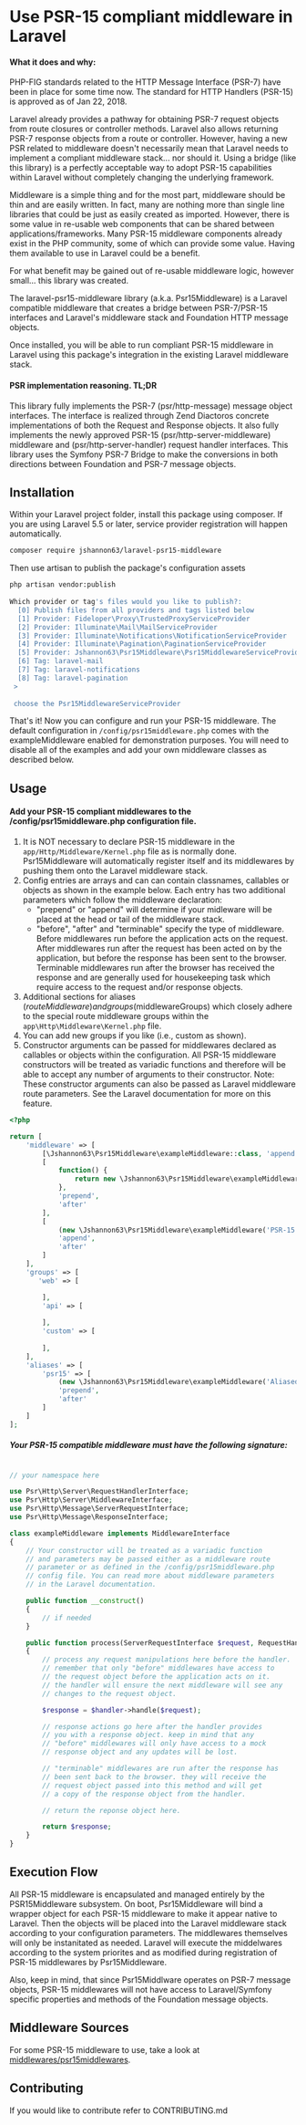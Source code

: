 # Use PSR-15 compliant middleware in Laravel

#### What it does and why:
PHP-FIG standards related to the HTTP Message Interface (PSR-7) have been in place for some time now. The standard for HTTP Handlers (PSR-15) is approved as of Jan 22, 2018.

Laravel already provides a pathway for obtaining PSR-7 request objects from route closures or controller methods. Laravel also allows returning PSR-7 response objects from a route or controller. However, having a new PSR related to middleware doesn't necessarily mean that Laravel needs to implement a compliant middleware stack... nor should it. Using a bridge (like this library) is a perfectly acceptable way to adopt PSR-15 capabilities within Laravel without completely changing the underlying framework. 

Middleware is a simple thing and for the most part, middleware should be thin and are easily written. In fact, many are nothing more than single line libraries that could be just as easily created as imported. However, there is some value in re-usable web components that can be shared between applications/frameworks. Many PSR-15 middleware components already exist in the PHP community, some of which can provide some value. Having them available to use in Laravel could be a benefit.

For what benefit may be gained out of re-usable middleware logic, however small... this library was created. 
  
The laravel-psr15-middleware library (a.k.a. Psr15Middleware) is a Laravel compatible middleware that creates a bridge between PSR-7/PSR-15 interfaces and Laravel's middleware stack and Foundation HTTP message objects.
  
Once installed, you will be able to run compliant PSR-15 middleware in Laravel using this package's integration in the existing Laravel middleware stack.
  
#### PSR implementation reasoning. TL;DR
This library fully implements the PSR-7 (psr/http-message) message object interfaces. The interface is realized through Zend Diactoros concrete implementations of both the Request and Response objects. It also fully implements the newly approved PSR-15 (psr/http-server-middleware) middleware and (psr/http-server-handler) request handler interfaces. This library uses the Symfony PSR-7 Bridge to make the conversions in both directions between Foundation and PSR-7 message objects.
  
## Installation
Within your Laravel project folder, install this package using composer. If you are using Laravel 5.5 or later, service provider registration will happen automatically.
```bash
composer require jshannon63/laravel-psr15-middleware  
```
Then use artisan to publish the package's configuration assets
```bash
php artisan vendor:publish
  
Which provider or tag's files would you like to publish?:
  [0] Publish files from all providers and tags listed below
  [1] Provider: Fideloper\Proxy\TrustedProxyServiceProvider
  [2] Provider: Illuminate\Mail\MailServiceProvider
  [3] Provider: Illuminate\Notifications\NotificationServiceProvider
  [4] Provider: Illuminate\Pagination\PaginationServiceProvider
  [5] Provider: Jshannon63\Psr15Middleware\Psr15MiddlewareServiceProvider
  [6] Tag: laravel-mail
  [7] Tag: laravel-notifications
  [8] Tag: laravel-pagination
 >
 
 choose the Psr15MiddlewareServiceProvider
```
That's it! Now you can configure and run your PSR-15 middleware. The default configuration in `/config/psr15middleware.php` comes with the exampleMiddleware enabled for demonstration purposes. You will need to disable all of the examples and add your own middleware classes as described below.
## Usage

#### Add your PSR-15 compliant middlewares to the /config/psr15middleware.php configuration file.
1. It is NOT necessary to declare PSR-15 middleware in the `app/Http/Middleware/Kernel.php` file as is normally done. Psr15Middleware will automatically register itself and its middlewares by pushing them onto the Laravel middleware stack.
2. Config entries are arrays and can can contain classnames, callables or objects as shown in the example below. Each entry has two additional parameters which follow the middleware declaration:
    * "prepend" or "append" will determine if your midleware will be placed at
    the head or tail of the middleware stack.
    * "before", "after" and "terminable" specify the type of middleware. Before middlewares run before the application acts on the request. After middlewares run after the request has been acted on by the application, but before the response has been sent to the browser. Terminable middlewares run after the browser has received the response and are generally used for housekeeping task which require access to the request and/or response objects. 
3. Additional sections for aliases ($routeMiddleware) and groups ($middlewareGroups) which closely adhere to the special route middleware groups within the `app\Http\Middleware\Kernel.php` file.
4. You can add new groups if you like (i.e., custom as shown).
5. Constructor arguments can be passed for middlewares declared as callables or objects within the configuration. All PSR-15 middleware constructors will be treated as variadic functions and therefore will be able to accept any number of arguments to their constructor. Note: These constructor arguments can also be passed as Laravel middleware route parameters. See the Laravel documentation for more on this feature.


```php
<?php

return [
    'middleware' => [
        [\Jshannon63\Psr15Middleware\exampleMiddleware::class, 'append', 'before'],
        [
            function() {
                return new \Jshannon63\Psr15Middleware\exampleMiddleware('Lovin', 'Laravel');
            },
            'prepend',
            'after'
        ],
        [
            (new \Jshannon63\Psr15Middleware\exampleMiddleware('PSR-15','Rocks')),
            'append',
            'after'
        ]
    ],
    'groups' => [
       'web' => [

        ],
        'api' => [
  
        ],
        'custom' => [
  
        ],
    ],
    'aliases' => [
        'psr15' => [
            (new \Jshannon63\Psr15Middleware\exampleMiddleware('Aliased','Middleware')),
            'prepend',
            'after'
        ]
    ]
];

```
##### Your PSR-15 compatible middleware must have the following signature:
```php

// your namespace here

use Psr\Http\Server\RequestHandlerInterface;
use Psr\Http\Server\MiddlewareInterface;
use Psr\Http\Message\ServerRequestInterface;
use Psr\Http\Message\ResponseInterface;

class exampleMiddleware implements MiddlewareInterface
{
    // Your constructor will be treated as a variadic function
    // and parameters may be passed either as a middleware route
    // parameter or as defined in the /config/psr15middleware.php
    // config file. You can read more about middleware parameters
    // in the Laravel documentation.

    public function __construct()
    {
        // if needed
    }

    public function process(ServerRequestInterface $request, RequestHandlerInterface $handler): ResponseInterface
    {
        // process any request manipulations here before the handler.
        // remember that only "before" middlewares have access to
        // the request object before the application acts on it.
        // the handler will ensure the next middleware will see any
        // changes to the request object.

        $response = $handler->handle($request);

        // response actions go here after the handler provides
        // you with a response object. keep in mind that any
        // "before" middlewares will only have access to a mock
        // response object and any updates will be lost.

        // "terminable" middlewares are run after the response has
        // been sent back to the browser. they will receive the
        // request object passed into this method and will get
        // a copy of the response object from the handler.

        // return the reponse object here.

        return $response;
    }
}

```

## Execution Flow
  
All PSR-15 middleware is encapsulated and managed entirely by the PSR15Middleware subsystem. On boot, Psr15Middleware will bind a wrapper object for each PSR-15 middleware to make it appear native to Laravel. Then the objects will be placed into the Laravel middleware stack according to your configuration parameters. The middlewares themselves will only be instanitated as needed. Laravel will execute the middelwares according to the system priorites and as modified during registration of PSR-15 middlewares by Psr15Middleware.
  
Also, keep in mind, that since Psr15Middlware operates on PSR-7 message objects, PSR-15 middlewares will not have access to Laravel/Symfony specific properties and methods of the Foundation message objects.
  
## Middleware Sources

For some PSR-15 middleware to use, take a look at [middlewares/psr15middlewares](https://github.com/middlewares/psr15-middlewares).
  
## Contributing

If you would like to contribute refer to CONTRIBUTING.md
